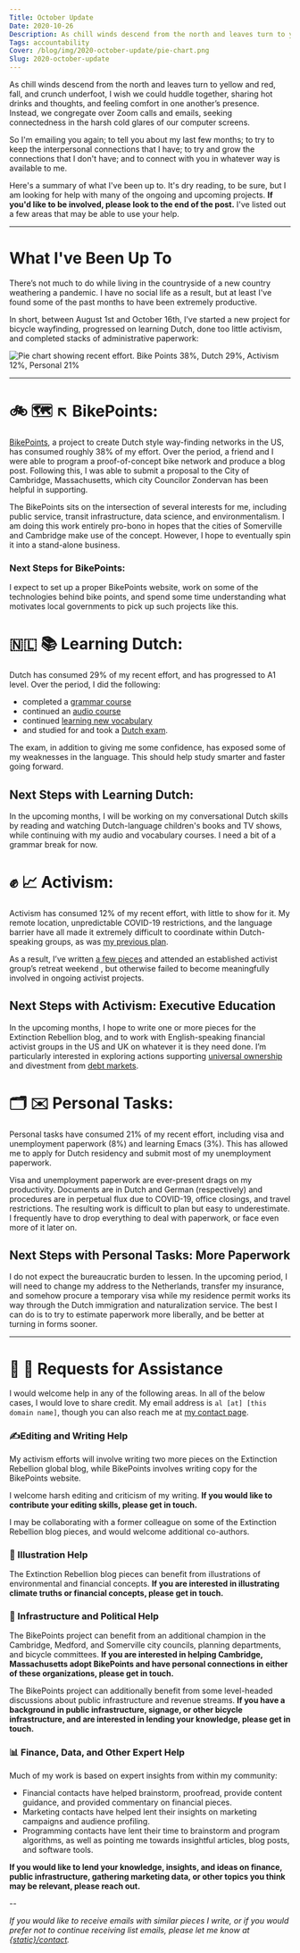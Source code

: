 ```yaml
---
Title: October Update
Date: 2020-10-26
Description: As chill winds descend from the north and leaves turn to yellow and red, fall, and crunch underfoot, I wish we could huddle together, sharing hot drinks and thoughts, and feeling comfort in one another’s presence. Instead, we congregate over Zoom calls and emails, seeking connectedness in the harsh cold glares of our computer screens. So I'm emailing you again; to tell you about my last few months; to try to keep the interpersonal connections that I have; to try and grow the connections that I don't have; and to connect with you in whatever way is available to me."
Tags: accountability
Cover: /blog/img/2020-october-update/pie-chart.png
Slug: 2020-october-update
---
```

As chill winds descend from the north and leaves turn to yellow and red, fall, and crunch underfoot, I wish we could huddle together, sharing hot drinks and thoughts, and feeling comfort in one another’s presence. Instead, we congregate over Zoom calls and emails, seeking connectedness in the harsh cold glares of our computer screens.

So I'm emailing you again; to tell you about my last few months; to try to keep the interpersonal connections that I have; to try and grow the connections that I don't have; and to connect with you in whatever way is available to me.

Here's a summary of what I've been up to. It's dry reading, to be sure, but I am looking for help with many of the ongoing and upcoming projects. **If you'd like to be involved, please look to the end of the post.** I've listed out a few areas that may be able to use your help.

---

# What I've Been Up To

There’s not much to do while living in the countryside of a new country weathering a pandemic. I have no social life as a result, but at least I've found some of the past months to have been extremely productive.

In short, between August 1st and October 16th, I’ve started a new project for bicycle wayfinding, progressed on learning Dutch, done too little activism, and completed stacks of administrative paperwork:


![Pie chart showing recent effort. Bike Points 38%, Dutch 29%, Activism 12%, Personal 21%]({static}/blog/img/2020-october-update/pie-chart.png)

---

# 🚲 🗺 ↖️ BikePoints:

[BikePoints]({static}/bike-points), a project to create Dutch style way-finding networks in the US, has consumed roughly 38% of my effort. Over the period, a friend and I were able to program a proof-of-concept bike network and produce a blog post. Following this, I was able to submit a proposal to the City of Cambridge, Massachusetts, which city Councilor Zondervan has been helpful in supporting.

The BikePoints sits on the intersection of several interests for me, including public service, transit infrastructure, data science, and environmentalism. I am doing this work entirely pro-bono in hopes that the cities of Somerville and Cambridge make use of the concept. However, I hope to eventually spin it into a stand-alone business.

### Next Steps for BikePoints:
I expect to set up a proper BikePoints website, work on some of the technologies behind bike points, and spend some time understanding what motivates local governments to pick up such projects like this.


# 🇳🇱 📚 Learning Dutch:
Dutch has consumed 29% of my recent effort, and has progressed to A1 level. Over the period, I did the following:
- completed a [grammar course](https://www.learndutch.org/product/dutchgrammar/)
- continued an [audio course](https://www.michelthomas.com/learn-dutch/)
- continued [learning new vocabulary](https://www.babbel.com/dutch-vocabulary)
- and studied for and took a [Dutch exam](https://www.learndutch.org/product/dutchgrammar/).

The exam, in addition to giving me some confidence, has exposed some of my weaknesses in the language. This should help study smarter and faster going forward.

## Next Steps with Learning Dutch:
In the upcoming months, I will be working on my conversational Dutch skills by reading and watching Dutch-language children's books and TV shows, while continuing with my audio and vocabulary courses. I need a bit of a grammar break for now.

# ✊ 📈 Activism:

Activism has consumed 12% of my recent effort, with little to show for it. My remote location, unpredictable COVID-19 restrictions, and the language barrier have all made it extremely difficult to coordinate within Dutch-speaking groups, as was [my previous plan]({static}/june-juy-update-2020).

As a  result, I’ve written [a few pieces]({static}/leaks-for-liability-against-fossil-fuels) and attended an established activist group’s retreat weekend , but otherwise failed to become meaningfully involved in ongoing activist projects.


## Next Steps with Activism: Executive Education
In the upcoming months, I hope to write one or more pieces for the Extinction Rebellion blog, and to work with English-speaking financial activist groups in the US and UK on whatever it is they need done. I’m particularly interested in exploring actions supporting [universal ownership]( https://www.trucost.com/publication/universal-ownership-environmental-externalities-matter-institutional-investors-full-report/) and divestment from [debt markets]( https://www.investopedia.com/ask/answers/071415/what-are-differences-between-debt-and-equity-markets.asp).


# 🗂 ✉️ Personal Tasks:
Personal tasks have consumed 21% of my recent effort, including visa and unemployment paperwork (8%) and learning Emacs (3%). This has allowed me to apply for Dutch residency and submit most of my unemployment paperwork.

Visa and unemployment paperwork are ever-present drags on my productivity. Documents are in Dutch and German (respectively) and procedures are in perpetual flux due to COVID-19, office closings, and travel restrictions. The resulting work is difficult to plan but easy to underestimate. I frequently have to drop everything to deal with paperwork, or face even more of it later on.

## Next Steps with Personal Tasks: More Paperwork
I do not expect the bureaucratic burden to lessen. In the upcoming period, I will need to change my address to the Netherlands, transfer my insurance, and somehow procure a temporary visa while my residence permit works its way through the Dutch immigration and naturalization service. The best I can do is to try to estimate paperwork more liberally, and be better at turning in forms sooner.

---

# 🙏 💬 Requests for Assistance
I would welcome help in any of the following areas. In all of the below cases, I would love to share credit. My email address is `al [at] [this domain name]`, though you can also reach me at [my contact page]({static}/contact).

### ✍️Editing and Writing Help
My activism efforts will involve writing two more pieces on the Extinction Rebellion global blog, while BikePoints involves writing copy for the BikePoints website.

I welcome harsh editing and criticism of my writing. **If you would like to contribute your editing skills, please get in touch.**

I may be collaborating with a former colleague on some of the Extinction Rebellion blog pieces, and would welcome additional co-authors.

### 🎨 Illustration Help
The Extinction Rebellion blog pieces can benefit from illustrations of environmental and financial concepts. **If you are interested in illustrating climate truths or financial concepts, please get in touch.**

### 💪 Infrastructure and Political Help
The BikePoints project can benefit from an additional champion in the Cambridge, Medford, and Somerville city councils, planning departments, and bicycle committees. **If you are interested in helping Cambridge, Massachusetts adopt BikePoints and have personal connections in either of these organizations, please get in touch.**

The BikePoints project can additionally benefit from some level-headed discussions about public infrastructure and revenue streams. **If you have a background in public infrastructure, signage, or other bicycle infrastructure, and are interested in lending your knowledge, please get in touch.**


### 📊 Finance, Data, and Other Expert Help
Much of my work is based on expert insights from within my community: 

- Financial contacts have helped brainstorm, proofread, provide content guidance, and provided commentary on financial pieces.
- Marketing contacts have helped lent their insights on marketing campaigns and audience profiling.
- Programming contacts have lent their time to brainstorm and program algorithms, as well as pointing me towards insightful articles, blog posts, and software tools.

**If you would like to lend your knowledge, insights, and ideas on finance, public infrastructure, gathering marketing data, or other topics you think may be relevant, please reach out.**

--

*If you would like to receive emails with similar pieces I write, or if you would prefer not to continue receiving list emails, please let me know at [{static}/contact]({static}/contact).*

